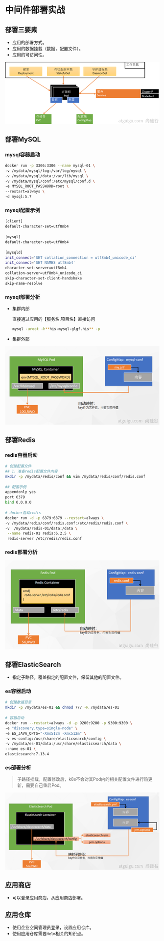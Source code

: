 # 中间件部署实战

## 部署三要素

- 应用的部署方式。
- 应用的数据挂载（数据，配置文件）。
- 应用的可访问性。

![key](image/key.png)

## 部署MySQL

### mysql容器启动

```bash
docker run -p 3306:3306 --name mysql-01 \
-v /mydata/mysql/log:/var/log/mysql \
-v /mydata/mysql/data:/var/lib/mysql \
-v /mydata/mysql/conf:/etc/mysql/conf.d \
-e MYSQL_ROOT_PASSWORD=root \
--restart=always \
-d mysql:5.7 
```

### mysql配置示例

```bash
[client]
default-character-set=utf8mb4
 
[mysql]
default-character-set=utf8mb4
 
[mysqld]
init_connect='SET collation_connection = utf8mb4_unicode_ci'
init_connect='SET NAMES utf8mb4'
character-set-server=utf8mb4
collation-server=utf8mb4_unicode_ci
skip-character-set-client-handshake
skip-name-resolve
```

### mysql部署分析

- 集群内部

  直接通过应用的【服务名.项目名】直接访问

  ```bash
  mysql -uroot -h**his-mysql-glgf.his** -p
  ```

- 集群外部

![mysql](image/mysql.png)

## 部署Redis

### redis容器启动

```bash
# 创建配置文件
## 1、准备redis配置文件内容
mkdir -p /mydata/redis/conf && vim /mydata/redis/conf/redis.conf

## 配置示例
appendonly yes
port 6379
bind 0.0.0.0

# docker启动redis
docker run -d -p 6379:6379 --restart=always \
-v /mydata/redis/conf/redis.conf:/etc/redis/redis.conf \
-v  /mydata/redis-01/data:/data \
 --name redis-01 redis:6.2.5 \
 redis-server /etc/redis/redis.conf
```

### redis部署分析

![redis](image/redis.png)

## 部署ElasticSearch

- 指定子路径，覆盖指定的配置文件，保留其他的配置文件。

### es容器启动

```bash
# 创建数据目录
mkdir -p /mydata/es-01 && chmod 777 -R /mydata/es-01

# 容器启动
docker run --restart=always -d -p 9200:9200 -p 9300:9300 \
-e "discovery.type=single-node" \
-e ES_JAVA_OPTS="-Xms512m -Xmx512m" \
-v es-config:/usr/share/elasticsearch/config \
-v /mydata/es-01/data:/usr/share/elasticsearch/data \
--name es-01 \
elasticsearch:7.13.4
```

### es部署分析

>子路径挂载，配置修改后，k8s不会对其Pod内的相关配置文件进行热更新，需要自己重启Pod。

![es](image/es.png)

## 应用商店

- 可以登录应用商店，从应用商店部署。


## 应用仓库

- 使用企业空间管理员登录，设置应用仓库。
- 使用应用仓库需要`Helm`相关的知识点。